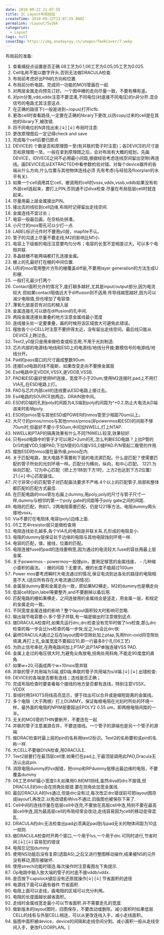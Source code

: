 ```yaml
---
date: 2010-09-22 21:07:55
title: IC Layout布局经验
createTime: 2010-09-22T13:07:55.000Z
permalink: /Layout/5v26k
categories:
  - Layout
tags: null
coverImg: https://img.onedayxyy.cn/images/TeekCover/7.webp
---
```


布局前的准备:
 1. 查看捕捉点设置是否正确.08工艺为0.1,06工艺为0.05,05工艺为0.025.
 2. Cell名称不能以数字开头.否则无法做DRACULA检查.
 3. 布局前考虑好出PIN的方向和位置
 4. 布局前分析电路，完成同一功能的MOS管画在一起
 5. 对两层金属走向预先订好。一个图中栅的走向尽量一致，不要有横有竖。
 6. 对pin分类,vdd,vddx注意不要混淆,不同电位(衬底接不同电压)的n井分开.混合信号的电路尤其注意这点.
 7. 在正确的路径下(一般是进到~/opus)打开icfb.
 8. 更改cell时查看路径,一定要在正确的library下更改,以防copy过来的cell是在其他的library下,被改错.
 9. 将不同电位的N井找出来.[↓] [↓] 布局时注意:
 10. 更改原理图后一定记得check and save
 11. 完成每个cell后要归原点
 12. DEVICE的 个数是否和原理图一至(有并联的管子时注意)；各DEVICE的尺寸是否和原理图一至。一般在拿到原理图之后，会对布局有大概的规划，先画DEVICE，(DIVECE之间不必用最小间距,根据经验考虑连线空间留出空隙)再连线。画DEVICE后从EXTRACTED中看参数检验对错。对每个device器件的各端从什么方向,什么位置与其他物体连线必须 先有考虑(与经验及floorplan的水平有关).
 13. 如果一个cell调用其它cell，被调用的cell的vssx,vddx,vssb,vddb如果没有和外层cell连起来，要打上PIN,否则通不过diva检查.尽量在布局低层cell时就连起来。
 14. 尽量用最上层金属接出PIN。
 15. 接出去的线拉到cell边缘,布局时记得留出走线空间.
 16. 金属连线不宜过长；
 17. 电容一般最后画，在空档处拼凑。
 18. 小尺寸的mos管孔可以少打一点.
 19. LABEL标识元件时不要用y0层，mapfile不认。
 20. 管子的沟道上尽量不要走线;M2的影响比M1小.
 21. 电容上下级板的电压注意要均匀分布；电容的长宽不宜相差过大。可以多个电阻并联.
 22. 多晶硅栅不能两端都打孔连接金属。
 23. 栅上的孔最好打在栅的中间位置.
 24. U形的mos管用整片方形的栅覆盖diff层,不要用layer generation的方法生成U形栅.
 25. 一般打孔最少打两个
 26. Contact面积允许的情况下,能打越多越好,尤其是input/output部分,因为电流较大.但如果contact阻值远大于diffusion则不适用.传导线越宽越好,因为可以减少电阻值,但也增加了电容值.
 27. 薄氧化层是否有对应的植入层
 28. 金属连接孔可以嵌在diffusion的孔中间.
 29. 两段金属连接处重叠的地方注意金属线最小宽度
 30. 连线接头处一定要重叠，画的时候将该区域放大可避免此错误。
 31. 摆放各个小CELL时注意不要挤得太近，没有留出走线空间。最后线只能从DEVICE上跨过去。
 32. Text2,y0层只是用来做检查或标志用,不用于光刻制造.
 33. 芯片内部的电源线/地线和ESD上的电源线/地线分开接;数模信号的电源线/地线分开。
 34. Pad的pass窗口的尺寸画成整数90um.
 35. 连接Esd电路的线不能断，如果改变走向不要换金属层
 36. Esd电路中无VDDX,VSSX,是VDDB,VSSB.
 37. PAD和ESD最好使用M1连接，宽度不小于20um;使用M2连接时,pad上不用打VIA孔,在ESD电路上打。
 38. PAD与芯片内部cell的连线要从ESD电路上接过去。
 39. Esd电路的SOURCE放两边，DRAIN放中间。
 40. ESD的D端的孔到poly的间距为4,S端到poly的间距为^+0.2.防止大电流从D端进来时影响poly.
 41. ESD的pmos管与其他ESD或POWER的nmos管至少相距70um以上。
 42. 大尺寸的pmos/nmos与其他nmos/pmos(非powermos和ESD)的间距不够70um时,但最好不要小于50um,中间加NWELL,打上NTAP.
 43. NWELL和PTAP的隔离效果有什么不同?NWELL较深,效果较好.
 44. 只有esd电路中的管子才可以用2\*2um的孔.怎么判断ESD电路？上拉P管的D/G均接VDD,S接PAD;下拉N管的G/S接VSS,D接PAD.P/N管起二极管的作用.
 45. 摆放ESD时nmos摆在最外缘,pmos在内.
 46. 关于匹配电路，放大电路不需要和下面的电流源匹配。什么是匹配？使需要匹配的管子所处的光刻环境一样。匹配分为横向，纵向，和中心匹配。
 1221.为纵向匹配，12为中心匹配（把上方1转到下方1时，上方2也达到下方2位置）
 21.[↓] 中心匹配最佳。
 47. 尺寸非常小的匹配管子对匹配画法要求不严格.4个以上的匹配管子,局部和整体都匹配的匹配方式最佳.
 48. 在匹配电路的mos管左右画上dummy,用poly,poly的尺寸与管子尺寸一样,dummy与相邻的第一个poly gate的间距等于poly gate之间的间距.
 49. 电阻的匹配，例如1，2两电阻需要匹配，仍是1221等方法。电阻dummy两头接地vssx。
 50. Via不要打在电阻体,电容(poly)边缘上面.
 51. 05工艺中resistor层只是做检查用
 52. 电阻连线处孔越多,各个VIA孔的电阻是并联关系,孔形成的电阻变小.
 53. 电阻的dummy是保证处于边缘的电阻与其他电阻蚀刻环境一样.
 54. 电容的匹配，值，接线，位置的匹配。
 55. 电阻连接fuse的pad的连线要稍宽,因为通过的电流较大.fuse的容丝用最上层金属.
 56. 关于powermos
 	- powermos一般接pin，要用足够宽的金属线接，
 	- 几种缩小面积的画法。
 	- 栅的间距？无要求。栅的长度不能超过100um
 57. Power mos要考虑瞬时大电流通过的情况,保证电流到达各处的路径的电阻相差不大.(适应所有存在大电流通过的情况).
 58. 金属层dummy要和金属走向一致，即如果M2横走，M2的dummy也是横走向
 59. 低层cell的pin,label等要整齐,and不要删掉以备后用.
 60. 匹配电路的栅如果横走，之间连接用的金属线会是竖走，用金属一层，和规定的金属走向一致。
 61. 不同宽度金属连接的影响？整个layout面积较大时影响可忽略.
 62. 输出端节电容要小.多个管子并联,有一端是输出时注意做到这点.
 63. 做DRACULA检查时,如果先运行drc,drc检查没有完毕时做了lvs检查,那么drc检查的每一步会比lvs检查的每一步快;反之,lvs会比drc快.
 64. 最终DRACULA通过之后在layout图中空隙处加上ptap,先用thin-oxid将空隙处填满,再打上孔,金属宽度不要超过10,即一行最多8个孔(06工艺)
 65. 为防止信号串扰,在两电路间加上PTAP,此PTAP单独连接VSS PAD.
 66. 金属上走过的电压很大时,为避免尖角放电,拐角处用斜角,不能走90度度的直角.
 67. 如果w=20,可画成两个w=10mos管并联
 68. 并联的管子共用端为S端,或D端;串联的管子共用端为s/d端.[↓] [↓] 出错检查:
 69. DEVICE的各端是否都有连线；连线是否正确；
 70. 完成布局检查时要查看每个接线的地方是否都有连线，特别注意VSSX，VDDX
 71. 查线时用SHOTS将线高亮显示，便于找出可以合并或是缩短距离的金属线。
 72. 多个电阻（大于两根）打上DUMMY。保证每根电阻在光刻时所处的环境一样，最外面的电阻的NPIM层要超出EPOLY2 0.55 um，即两根电阻间距的一半。
 73. 无关的MOS管的THIN要断开，不要连在一起
 74. 并联的管子注意漏源合并，不要连错线。一个管子的源端也是另一个管子的源端
 75. 做DRAC检查时最上层的pin的名称用text2标识。Text2的名称要和该pin的名称一样.
 76. 大CELL不要做DIVA检查,用DRACULE. 
 77. Text2层要打在最顶层cell里.如果打在pad上,于最顶层调用此PAD,Dracula无法认出此pin.
 78. 消除电阻dummy的lvs报错，把nimp和RPdummy层移出最边缘的电阻，不要覆盖dummy
 79. 06工艺中M1最小宽度0.8,如果用0.8的M1拐线,虽然diva的drc不报错,但DRACULE的drc会在拐角处报错.要在拐角处加宽金属线.
 80. 最后DRACULA的lvs通过,但是drc没有过,每次改正drc错误前可把layout图存成layout1,再改正.以免改错影响lvs不通过,旧版图也被保存下来了.
 81. Cell中间的连线尽量在低层cell中连完,不要放在高层cell中连,特别不要在最高层cell中连,因为最高层cell的布局经常会改动,走线容易因为cell的移动变得混乱.
 82. DRACULA的drc无法检查出pad必须满足pad到与pad无关的物体间距为10这一规则.
 83. 做DRACULA检查时开两个窗口,一个用于lvs,一个用于drc.可同时进行,节省时间.[↓] [↓] 容易犯的错误
 84. 电阻忘记加dummy
 85. 使用NS功能后没有复原(选取AS),之后又进行整图移动操作,结果被NS的元件没有移动,图形被破坏.
 86. 使用strech功能时错选.每次操作时注意看图左下角提示.
 87. Op电路中输入放大端的管子的衬底不接vddb/vddx.
 88. 是否按下capslock键后没有还原就操作[↓] [↓] 节省面积的途径
 89. 电源线下面可以画有器件.节省面积.
 90. 电阻上面可以走线，画电阻的区域可以充分利用。
 91. 电阻的长度画越长越省面积。
 92. 走线时金属线宽走最小可以节省面积.并不需要走孔的宽度.
 93. 做新版本的layout图时，旧图保存，不要改动或删除。减小面积时如果低层CELL的线有与外层CELL相连，可以从更改连线入手，减小走线面积。
 94. 版图中面积被device，device的间隔和走线空间分割。减小面积一般从走线空间入手，更改FLOORPLAN。[
